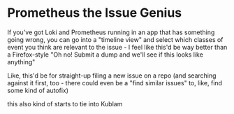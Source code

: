 # Prometheus the Issue Genius

If you've got Loki and Prometheus running in an app that has something going wrong, you can go into a "timeline view" and select which classes of event you think are relevant to the issue - I feel like this'd be way better than a Firefox-style "Oh no! Submit a dump and we'll see if this looks like anything"

Like, this'd be for straight-up filing a new issue on a repo (and searching against it first, too - there could even be a "find similar issues" to, like, find some kind of autofix)

this also kind of starts to tie into Kublam
